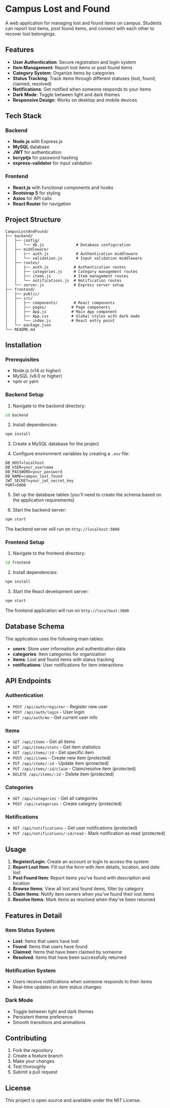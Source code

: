 # Campus Lost and Found

A web application for managing lost and found items on campus. Students can report lost items, post found items, and connect with each other to recover lost belongings.

## Features

- **User Authentication**: Secure registration and login system
- **Item Management**: Report lost items or post found items
- **Category System**: Organize items by categories
- **Status Tracking**: Track items through different statuses (lost, found, claimed, resolved)
- **Notifications**: Get notified when someone responds to your items
- **Dark Mode**: Toggle between light and dark themes
- **Responsive Design**: Works on desktop and mobile devices

## Tech Stack

### Backend
- **Node.js** with Express.js
- **MySQL** database
- **JWT** for authentication
- **bcryptjs** for password hashing
- **express-validator** for input validation

### Frontend
- **React.js** with functional components and hooks
- **Bootstrap 5** for styling
- **Axios** for API calls
- **React Router** for navigation

## Project Structure

```
CampusLostAndFound/
├── backend/
│   ├── config/
│   │   └── db.js              # Database configuration
│   ├── middleware/
│   │   ├── auth.js            # Authentication middleware
│   │   └── validation.js      # Input validation middleware
│   ├── routes/
│   │   ├── auth.js           # Authentication routes
│   │   ├── categories.js     # Category management routes
│   │   ├── items.js          # Item management routes
│   │   └── notifications.js  # Notification routes
│   └── server.js             # Express server setup
├── frontend/
│   ├── public/
│   ├── src/
│   │   ├── components/       # React components
│   │   ├── pages/           # Page components
│   │   ├── App.js           # Main App component
│   │   ├── App.css          # Global styles with dark mode
│   │   └── index.js         # React entry point
│   └── package.json
└── README.md
```

## Installation

### Prerequisites
- Node.js (v14 or higher)
- MySQL (v8.0 or higher)
- npm or yarn

### Backend Setup

1. Navigate to the backend directory:
```bash
cd backend
```

2. Install dependencies:
```bash
npm install
```

3. Create a MySQL database for the project

4. Configure environment variables by creating a `.env` file:
```env
DB_HOST=localhost
DB_USER=your_username
DB_PASSWORD=your_password
DB_NAME=campus_lost_found
JWT_SECRET=your_jwt_secret_key
PORT=5000
```

5. Set up the database tables (you'll need to create the schema based on the application requirements)

6. Start the backend server:
```bash
npm start
```

The backend server will run on `http://localhost:5000`

### Frontend Setup

1. Navigate to the frontend directory:
```bash
cd frontend
```

2. Install dependencies:
```bash
npm install
```

3. Start the React development server:
```bash
npm start
```

The frontend application will run on `http://localhost:3000`

## Database Schema

The application uses the following main tables:

- **users**: Store user information and authentication data
- **categories**: Item categories for organization
- **items**: Lost and found items with status tracking
- **notifications**: User notifications for item interactions

## API Endpoints

### Authentication
- `POST /api/auth/register` - Register new user
- `POST /api/auth/login` - User login
- `GET /api/auth/me` - Get current user info

### Items
- `GET /api/items` - Get all items
- `GET /api/items/stats` - Get item statistics
- `GET /api/items/:id` - Get specific item
- `POST /api/items` - Create new item (protected)
- `PUT /api/items/:id` - Update item (protected)
- `PUT /api/items/:id/claim` - Claim/resolve item (protected)
- `DELETE /api/items/:id` - Delete item (protected)

### Categories
- `GET /api/categories` - Get all categories
- `POST /api/categories` - Create category (protected)

### Notifications
- `GET /api/notifications` - Get user notifications (protected)
- `PUT /api/notifications/:id/read` - Mark notification as read (protected)

## Usage

1. **Register/Login**: Create an account or login to access the system
2. **Report Lost Item**: Fill out the form with item details, location, and date lost
3. **Post Found Item**: Report items you've found with description and location
4. **Browse Items**: View all lost and found items, filter by category
5. **Claim Items**: Notify item owners when you've found their lost items
6. **Resolve Items**: Mark items as resolved when they've been returned

## Features in Detail

### Item Status System
- **Lost**: Items that users have lost
- **Found**: Items that users have found
- **Claimed**: Items that have been claimed by someone
- **Resolved**: Items that have been successfully returned

### Notification System
- Users receive notifications when someone responds to their items
- Real-time updates on item status changes

### Dark Mode
- Toggle between light and dark themes
- Persistent theme preference
- Smooth transitions and animations

## Contributing

1. Fork the repository
2. Create a feature branch
3. Make your changes
4. Test thoroughly
5. Submit a pull request

## License

This project is open source and available under the MIT License.

